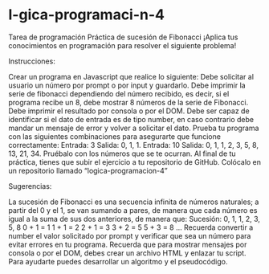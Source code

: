 # l-gica-programaci-n-4
Tarea de programación Práctica de sucesión de Fibonacci 
¡Aplica tus conocimientos en programación para resolver el siguiente problema!

 

Instrucciones:

 

Crear un programa en Javascript que realice lo siguiente:
Debe solicitar al usuario un número por prompt o por input y guardarlo.
Debe imprimir la serie de fibonacci dependiendo del número recibido, es decir, si el programa recibe un 8, debe mostrar 8 números de la serie de Fibonacci.
Debe imprimir el resultado por consola o por el DOM.
Debe ser capaz de identificar si el dato de entrada es de tipo number, en caso contrario debe mandar un mensaje de error y volver a solicitar el dato.
Prueba tu programa con las siguientes combinaciones para asegurarte que funcione correctamente:
Entrada: 
3
Salida: 
0, 1, 1.
Entrada: 
10
Salida: 
0, 1, 1, 2, 3, 5, 8, 13, 21, 34.
Pruébalo con los números que se te ocurran.
Al final de tu práctica, tienes que subir el ejercicio a tu repositorio de GitHub.
Colócalo en un repositorio llamado “logica-programacion-4”
 

Sugerencias:

La sucesión de Fibonacci es una secuencia infinita de números naturales; a partir del 0 y el 1, se van sumando a pares, de manera que cada número es igual a la suma de sus dos anteriores, de manera que:
Sucesión: 0, 1, 1, 2, 3, 5, 8
0 + 1 = 1
1 + 1 = 2
2 + 1 = 3
3 + 2 = 5
5 + 3 = 8
…
Recuerda convertir a number el valor solicitado por prompt y verificar que sea un número para evitar errores en tu programa.
Recuerda que para mostrar mensajes por consola o por el DOM, debes crear un archivo HTML y enlazar tu script.
Para ayudarte puedes desarrollar un algoritmo y el pseudocódigo.
